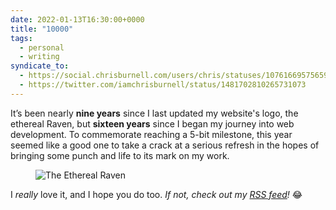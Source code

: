 ```yaml
---
date: 2022-01-13T16:30:00+0000
title: "10000"
tags:
  - personal
  - writing
syndicate_to:
  - https://social.chrisburnell.com/users/chris/statuses/107616695756592289
  - https://twitter.com/iamchrisburnell/status/1481702810265731073
---
```


It’s been nearly **nine years** since I last updated my website's logo, the ethereal Raven, but **sixteen years** since I began my journey into web development. To commemorate reaching a <span title="16 in base 10 = 10000 in binary">5-bit milestone</span>, this year seemed like a good one to take a crack at a serious refresh in the hopes of bringing some punch and life to its mark on my work.

<figure>
    <img src="/images/raven.svg" alt="The Ethereal Raven">
</figure>

I *really* love it, and I hope you do too. *If not, check out my [RSS feed](/feed.xml)!* 😂
